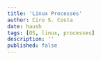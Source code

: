 ```yaml
---
title: 'Linux Processes'
author: Ciro S. Costa
date: haush
tags: [OS, linux, processes]
description: ''
published: false
---
```

